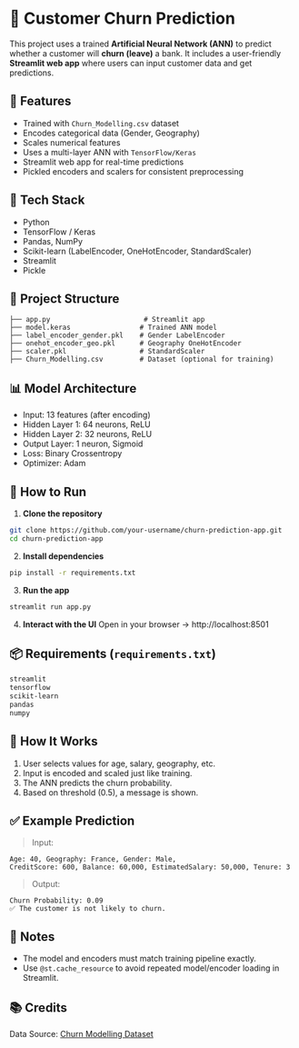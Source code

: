
# 💼 Customer Churn Prediction

This project uses a trained **Artificial Neural Network (ANN)** to predict whether a customer will **churn (leave)** a bank. It includes a user-friendly **Streamlit web app** where users can input customer data and get predictions.

## 🚀 Features

- Trained with `Churn_Modelling.csv` dataset
- Encodes categorical data (Gender, Geography)
- Scales numerical features
- Uses a multi-layer ANN with `TensorFlow/Keras`
- Streamlit web app for real-time predictions
- Pickled encoders and scalers for consistent preprocessing

## 🧠 Tech Stack

- Python
- TensorFlow / Keras
- Pandas, NumPy
- Scikit-learn (LabelEncoder, OneHotEncoder, StandardScaler)
- Streamlit
- Pickle

## 📁 Project Structure

```
├── app.py                       # Streamlit app
├── model.keras                 # Trained ANN model
├── label_encoder_gender.pkl    # Gender LabelEncoder
├── onehot_encoder_geo.pkl      # Geography OneHotEncoder
├── scaler.pkl                  # StandardScaler
├── Churn_Modelling.csv         # Dataset (optional for training)
```

## 📊 Model Architecture

- Input: 13 features (after encoding)
- Hidden Layer 1: 64 neurons, ReLU
- Hidden Layer 2: 32 neurons, ReLU
- Output Layer: 1 neuron, Sigmoid
- Loss: Binary Crossentropy
- Optimizer: Adam

## 🔧 How to Run

1. **Clone the repository**
```bash
git clone https://github.com/your-username/churn-prediction-app.git
cd churn-prediction-app
```

2. **Install dependencies**
```bash
pip install -r requirements.txt
```

3. **Run the app**
```bash
streamlit run app.py
```

4. **Interact with the UI**
Open in your browser → http://localhost:8501

## 📦 Requirements (`requirements.txt`)

```txt
streamlit
tensorflow
scikit-learn
pandas
numpy
```

## 📝 How It Works

1. User selects values for age, salary, geography, etc.
2. Input is encoded and scaled just like training.
3. The ANN predicts the churn probability.
4. Based on threshold (0.5), a message is shown.

## ✅ Example Prediction

> Input:
```
Age: 40, Geography: France, Gender: Male,
CreditScore: 600, Balance: 60,000, EstimatedSalary: 50,000, Tenure: 3
```

> Output:
```
Churn Probability: 0.09
✅ The customer is not likely to churn.
```

## 📌 Notes

- The model and encoders must match training pipeline exactly.
- Use `@st.cache_resource` to avoid repeated model/encoder loading in Streamlit.

## 📚 Credits

Data Source: [Churn Modelling Dataset](https://www.kaggle.com/datasets/shubhendra7/customer-churn-prediction)
